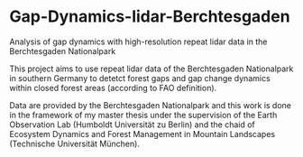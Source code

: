 # Gap-Dynamics-lidar-Berchtesgaden
Analysis of gap dynamics with high-resolution repeat lidar data in the Berchtesgaden Nationalpark 

This project aims to use repeat lidar data of the Berchtesgaden Nationalpark in southern Germany to detetct forest gaps and gap change dynamics within closed forest areas (according to FAO definition). 

Data are provided by the Berchtesgaden Nationalpark and this work is done in the framework of my master thesis under the supervision of the Earth Observation Lab (Humboldt Universität zu Berlin) and the chaid of Ecosystem Dynamics and Forest Management in Mountain Landscapes (Technische Universität München). 
